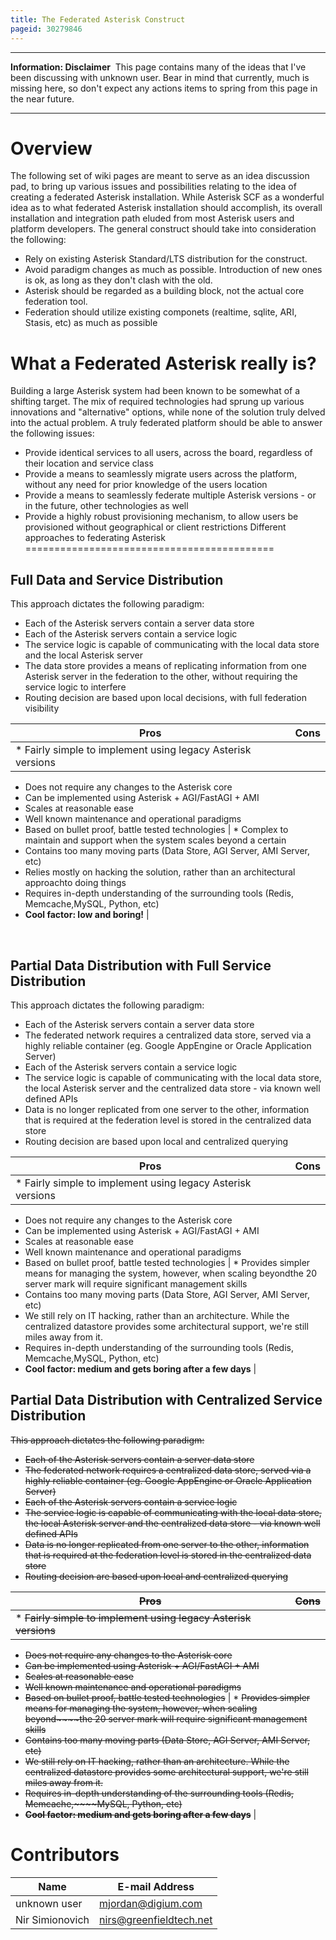 ```yaml
---
title: The Federated Asterisk Construct
pageid: 30279846
---
```





---


**Information: Disclaimer**  This page contains many of the ideas that I've been discussing with unknown user. Bear in mind that currently, much is missing here, so don't expect any actions items to spring from this page in the near future.

  



---


Overview
========

The following set of wiki pages are meant to serve as an idea discussion pad, to bring up various issues and possibilities relating to the idea of creating a federated Asterisk installation. While Asterisk SCF as a wonderful idea as to what federated Asterisk installation should accomplish, its overall installation and integration path eluded from most Asterisk users and platform developers. The general construct should take into consideration the following: 

* Rely on existing Asterisk Standard/LTS distribution for the construct.
* Avoid paradigm changes as much as possible. Introduction of new ones is ok, as long as they don't clash with the old.
* Asterisk should be regarded as a building block, not the actual core federation tool.
* Federation should utilize existing componets (realtime, sqlite, ARI, Stasis, etc) as much as possible



What a Federated Asterisk really is?
====================================

Building a large Asterisk system had been known to be somewhat of a shifting target. The mix of required technologies had sprung up various innovations and "alternative" options, while none of the solution truly delved into the actual problem. A truly federated platform should be able to answer the following issues:

* Provide identical services to all users, across the board, regardless of their location and service class
* Provide a means to seamlessly migrate users across the platform, without any need for prior knowledge of the users location
* Provide a means to seamlessly federate multiple Asterisk versions - or in the future, other technologies as well
* Provide a highly robust provisioning mechanism, to allow users be provisioned without geographical or client restrictions
Different approaches to federating Asterisk
===========================================

Full Data and Service Distribution
----------------------------------

This approach dictates the following paradigm:

* Each of the Asterisk servers contain a server data store
* Each of the Asterisk servers contain a service logic
* The service logic is capable of communicating with the local data store and the local Asterisk server
* The data store provides a means of replicating information from one Asterisk server in the federation to the other, without requiring the service logic to interfere
* Routing decision are based upon local decisions, with full federation visibility



| Pros | Cons |
| --- | --- |
| * Fairly simple to implement using legacy Asterisk versions
* Does not require any changes to the Asterisk core
* Can be implemented using Asterisk + AGI/FastAGI + AMI
* Scales at reasonable ease
* Well known maintenance and operational paradigms
* Based on bullet proof, battle tested technologies
 | * Complex to maintain and support when the system scales beyond a certain
* Contains too many moving parts (Data Store, AGI Server, AMI Server, etc)
* Relies mostly on hacking the solution, rather than an architectural approachto doing things
* Requires in-depth understanding of the surrounding tools (Redis, Memcache,MySQL, Python, etc)
* **Cool factor: low and boring!**
 |

 

Partial Data Distribution with Full Service Distribution
--------------------------------------------------------

This approach dictates the following paradigm:

* Each of the Asterisk servers contain a server data store
* The federated network requires a centralized data store, served via a highly reliable container (eg. Google AppEngine or Oracle Application Server)
* Each of the Asterisk servers contain a service logic
* The service logic is capable of communicating with the local data store, the local Asterisk server and the centralized data store - via known well defined APIs
* Data is no longer replicated from one server to the other, information that is required at the federation level is stored in the centralized data store
* Routing decision are based upon local and centralized querying



| Pros | Cons |
| --- | --- |
| * Fairly simple to implement using legacy Asterisk versions
* Does not require any changes to the Asterisk core
* Can be implemented using Asterisk + AGI/FastAGI + AMI
* Scales at reasonable ease
* Well known maintenance and operational paradigms
* Based on bullet proof, battle tested technologies
 | * Provides simpler means for managing the system, however, when scaling beyondthe 20 server mark will require significant management skills
* Contains too many moving parts (Data Store, AGI Server, AMI Server, etc)
* We still rely on IT hacking, rather than an architecture. While the centralized datastore provides some architectural support, we're still miles away from it.
* Requires in-depth understanding of the surrounding tools (Redis, Memcache,MySQL, Python, etc)
* **Cool factor: medium and gets boring after a few days**
 |

Partial Data Distribution with Centralized Service Distribution
---------------------------------------------------------------

~~This approach dictates the following paradigm:~~

* ~~Each of the Asterisk servers contain a server data store~~
* ~~The federated network requires a centralized data store, served via a highly reliable container (eg. Google AppEngine or Oracle Application Server)~~
* ~~Each of the Asterisk servers contain a service logic~~
* ~~The service logic is capable of communicating with the local data store, the local Asterisk server and the centralized data store - via known well defined APIs~~
* ~~Data is no longer replicated from one server to the other, information that is required at the federation level is stored in the centralized data store~~
* ~~Routing decision are based upon local and centralized querying~~



| ~~Pros~~ | ~~Cons~~ |
| --- | --- |
| * ~~Fairly simple to implement using legacy Asterisk versions~~
* ~~Does not require any changes to the Asterisk core~~
* ~~Can be implemented using Asterisk + AGI/FastAGI + AMI~~
* ~~Scales at reasonable ease~~
* ~~Well known maintenance and operational paradigms~~
* ~~Based on bullet proof, battle tested technologies~~
 | * ~~Provides simpler means for managing the system, however, when scaling beyond~~~~the 20 server mark will require significant management skills~~
* ~~Contains too many moving parts (Data Store, AGI Server, AMI Server, etc)~~
* ~~We still rely on IT hacking, rather than an architecture. While the centralized datastore provides some architectural support, we're still miles away from it.~~
* ~~Requires in-depth understanding of the surrounding tools (Redis, Memcache,~~~~MySQL, Python, etc)~~
* ~~**Cool factor: medium and gets boring after a few days**~~
 |

Contributors
============



| Name | E-mail Address |
| --- | --- |
| unknown user | [mjordan@digium.com](mailto:mjordan@digium.com) |
| Nir Simionovich | [nirs@greenfieldtech.net](mailto:nirs@greenfieldtech.net) |

